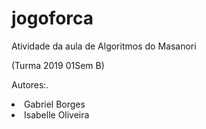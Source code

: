 # jogoforca
Atividade da aula de Algoritmos do Masanori


(Turma 2019 01Sem B)


Autores:.
<li>Gabriel Borges</li>
<li>Isabelle Oliveira</li>
